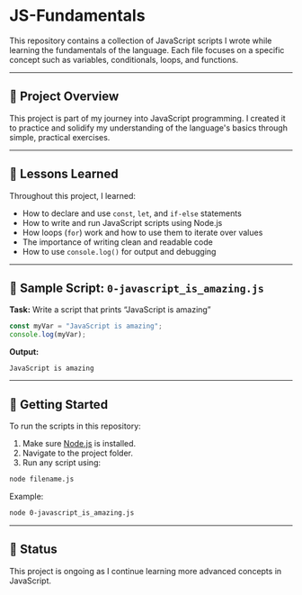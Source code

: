# JS-Fundamentals

This repository contains a collection of JavaScript scripts I wrote while learning the fundamentals of the language. Each file focuses on a specific concept such as variables, conditionals, loops, and functions.

---

## 📂 Project Overview

This project is part of my journey into JavaScript programming. I created it to practice and solidify my understanding of the language's basics through simple, practical exercises.

---

## 🧠 Lessons Learned

Throughout this project, I learned:

- How to declare and use `const`, `let`, and `if-else` statements
- How to write and run JavaScript scripts using Node.js
- How loops (`for`) work and how to use them to iterate over values
- The importance of writing clean and readable code
- How to use `console.log()` for output and debugging

---

## 📄 Sample Script: `0-javascript_is_amazing.js`

**Task:** Write a script that prints “JavaScript is amazing”

```javascript
const myVar = "JavaScript is amazing";
console.log(myVar);
```

**Output:**
```
JavaScript is amazing
```

---

## 🚀 Getting Started

To run the scripts in this repository:

1. Make sure [Node.js](https://nodejs.org/) is installed.
2. Navigate to the project folder.
3. Run any script using:

```bash
node filename.js
```

Example:
```bash
node 0-javascript_is_amazing.js
```

---

## 📌 Status

This project is ongoing as I continue learning more advanced concepts in JavaScript.
